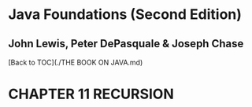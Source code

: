 # **Java Foundations (Second Edition)**
## John Lewis, Peter DePasquale & Joseph Chase

[Back to TOC](./THE BOOK ON JAVA.md)

# CHAPTER 11 RECURSION
